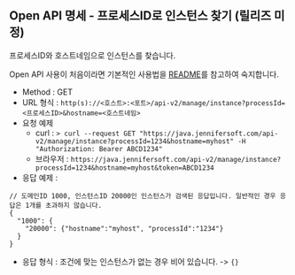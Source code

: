 ## Open API 명세 - 프로세스ID로 인스턴스 찾기 (릴리즈 미정)

프로세스ID와 호스트네임으로 인스턴스를 찾습니다.

Open API 사용이 처음이라면 기본적인 사용법을 [README](/README.md)를 참고하여 숙지합니다.

- Method : GET
- URL 형식 : `http(s)://<호스트>:<포트>/api-v2/manage/instance?processId=<프로세스ID>&hostname=<호스트네임>`
- 요청 예제
  - curl : `> curl --request GET "https://java.jennifersoft.com/api-v2/manage/instance?processId=1234&hostname=myhost" -H "Authorization: Bearer ABCD1234"`
  - 브라우저 : `https://java.jennifersoft.com/api-v2/manage/instance?processId=1234&hostname=myhost&token=ABCD1234`
- 응답 예제 : 
```
// 도메인ID 1000, 인스턴스ID 20000인 인스턴스가 검색된 응답입니다. 일반적인 경우 응답은 1개를 초과하지 않습니다.
{
  "1000": {
    "20000": {"hostname":"myhost", "processId":"1234"}
  }
}
```
- 응답 형식 : 조건에 맞는 인스턴스가 없는 경우 비어 있습니다. -> ```{}```
